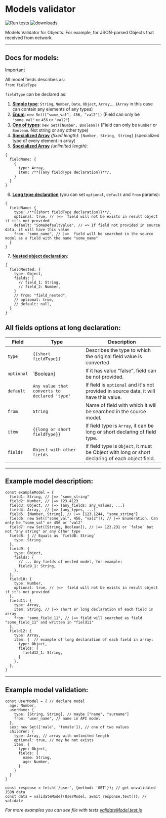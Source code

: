 # Models validator
![Run tests](https://github.com/SergTyapkin/js-models-validator/workflows/Run%20tests/badge.svg)
![downloads](https://img.shields.io/npm/dt/%40sergtyapkin%2Fmodels-validator)

Models Validator for Objects.
For example, for JSON-parsed Objects that received from network.

---
## Docs for models:
> [!IMPORTANT]
> All model fields describes as:
> <br> `from`: `fieldType`

`fieldType` can be declared as:

1. <u><b>Simple type</b></u>: `String`, `Number`, `Date`, `Object`, `Array`,... (`Array` in this case can contain any elements of any types)
2. <u><b>Enum</b></u>: `new Set(["some_val", 456, "val2"])` (Field can only be `"some_val"` or `456` or `"val2"`)
3. <u><b>One of types</b></u>: `new Set([Number, Boolean])` (Field can only be `Number` or `Boolean`. Not string or any other type)
4. <u><b>Specialized Array</b></u> <i>(fixed length)</i>: `[Number, String, String]` (specialized type of every element in array)
5. <u><b>Specialized Array</b></u> <i>(unlimited length)</i>:
  ```JS
  {
    fieldName: {
      {   
        type: Array,
        item: /**{{any fieldType declaration}}**/,
      }
    }
  }
  ```
6. <u><b>Long type declaration</b></u> (you can set `optional`, `default` and `from` params):
  ```JS
  {
    fieldName: {
      type: /**{{short fieldType declaration}}**/,
      optional: true, // |=>  field will not be exists in result object if it's not provided
      default: "SomeDefaultValue", // => If field not provided in source data, it will have this value
      from: "some_name", // |=>  field will be searched in the source model as a field with the name "some_name" 
    }
  }
  ```
7. <u><b>Nested object declaration</b></u>:
  ```JS
  {
    fieldNested: {
      type: Object,
      fields: {
        // field_1: String,
        // field_2: Number,
      }
      // from: "field_nested",
      // optional: true,
      // default: null,
    }
  }
  ```

## All fields options at long declaration:

| Field      | Type                                         | Description                                                                                     |
|------------|----------------------------------------------|-------------------------------------------------------------------------------------------------|
| `type`     | `{{short fieldType}}`                        | Describes the type to which the original field value is converted                               |
| `optional` | `Boolean]                                    | If it has value "false", field can be not provided.                                             |
| `default`  | `Any value that converts to declared 'type'` | If field is `optional` and it's not provided in source data, it will have this value.           |
| `from`     | `String`                                     | Name of field with which it will be searched in the source model.                               |
| `item`     | `{{long or short fieldType}}`                | If field type is `Array`, it can be long or short declaring of field type.                      |
| `fields`   | `Object with other fields`                   | If field type is `Object`, it must be Object with long or short declaring of each object field. |

----
## Example model description:
```JS
const exampleModel = {
  field1: String, // |=> "some_string"
  field2: Number, // |=> 123.4123
  field3: Object, // |=> {any_fields: any_values, ...}
  field4: Array,  // |=> [any_types, ...]
  field5: [Number, String], // |=> [123.1244, "some_string"]
  field6: new Set(["some_val", 456, "val2"]), // |=> Enumeration. Can only be "some_val" or 456 or "val2"
  field7: new Set([String, Boolean]), // |=> 123.231 or `false` but not "any string" or any other type
  field8: { // Equals as `field8: String`
    type: String
  }, 
  field9: {
    type: Object,
    fields: {
      // ... Any fields of nested model, for example:
      field9_1: String,
    },
  },
  field10: {
    type: Number,
    optional: true, // |=>  field will not be exists in result object if it's not provided
  },
  field11: {
    type: Array,
    item: String, // |=> short or long declaration of each field in array
    from: "some_field_11", // |=> field will searched as field "some_field_11" and written in "field11"
  },
  field12: {
    type: Array,
    item: {  // example of long declaration of each field in array:
      type: Object,
      fields: {
        field12_1: String,
      }
    },
  },
}
```
---
## Example model validation:

```JS
const UserModel = { // declare model
  age: Number,
  userName: {
    type: [String, String], // maybe ["name", "surname"]
    from: "user_name", // name in API model
  }, 
  sex: new Set(['male', 'female']), // one of two values
  children: {
    type: Array, // array with unlimited length
    optional: true, // mey be not exists
    item: {
      type: Object,
      fields: {
        name: String,
        age: Number,
      }
    }
  }
}

const response = fetch('/user', {method: 'GET'}); // get unvalidated JSON data
const data = validateModel(UserModel, await response.text()); // validate
```

_For more examples you can see file with tests [validateModel.test.js](./validateModel.test.js)_

